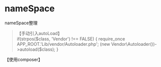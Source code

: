 # nameSpace
nameSpace整理
> 【手动引入autoLoad】  
 if(strpos($class, 'Vendor') !== FALSE)
 {
        require_once  APP_ROOT.'Lib/vendor/Autoloader.php';
        (new Vendor\Autoloader())->autoload($class);
 }
 
 【使用composer】
 
